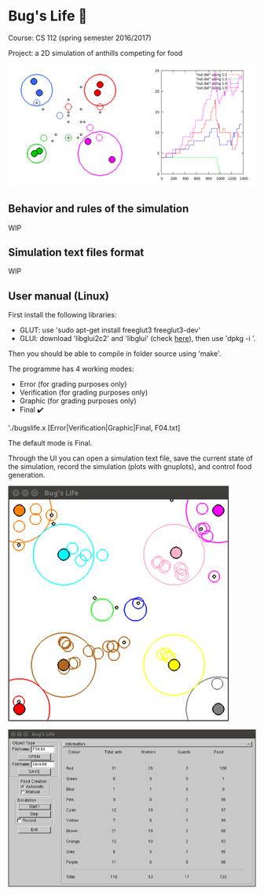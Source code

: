 # Bug's Life 🐜

Course: CS 112 (spring semester 2016/2017)

Project: a 2D simulation of anthills competing for food

![Alt](pic_0.PNG)

## Behavior and rules of the simulation

WIP

## Simulation text files format

WIP

## User manual (Linux)

First install the following libraries:

- GLUT: use 'sudo apt-get install freeglut3 freeglut3-dev'
- GLUI: download 'libglui2c2' and 'libglui' (check [here](http://www.rpmseek.com/index.html?hl=com)), then use 'dpkg -i <package name>'.

Then you should be able to compile in folder source using 'make'.

The programme has 4 working modes:

- Error (for grading purposes only)
- Verification (for grading purposes only)
- Graphic (for grading purposes only)
- Final ✔️

'./bugslife.x [Error|Verification|Graphic|Final, F04.txt]

The default mode is Final.

Through the UI you can open a simulation text file, save the current state of the simulation, record the simulation (plots with gnuplots), and control food generation.

![Alt](pic_1.PNG)

![Alt](pic_2.PNG)
